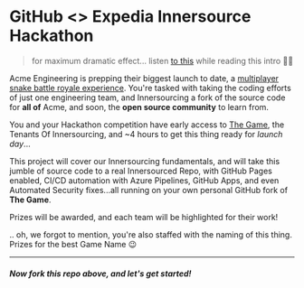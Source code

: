 # GitHub <> Expedia Innersource Hackathon

> for maximum dramatic effect... listen [to this](https://www.youtube.com/watch?v=KxNGMvNIvP8) while reading this intro 💪😎

Acme Engineering is prepping their biggest launch to date, a [multiplayer snake battle royale experience](https://acme-hackathon.herokuapp.com). You're tasked with taking the coding efforts of just one engineering team, and Innersourcing a fork of the source code for **all of** Acme, and soon, the **open source community** to learn from.

You and your Hackathon competition have early access to [The Game](https://acme-hackathon.herokuapp.com), the Tenants Of Innersourcing, and ~4 hours to get this thing ready for _launch day_...

This project will cover our Innersourcing fundamentals, and will take this jumble of source code to a real Innersourced Repo, with GitHub Pages enabled, CI/CD automation with Azure Pipelines, GitHub Apps, and even Automated Security fixes...all running on your own personal GitHub fork of **The Game**.

Prizes will be awarded, and each team will be highlighted for their work!

 .. oh, we forgot to mention, you're also staffed with the naming of this thing. Prizes for the best Game Name 😉

---

##### Now fork this repo above, and let's get started! 
